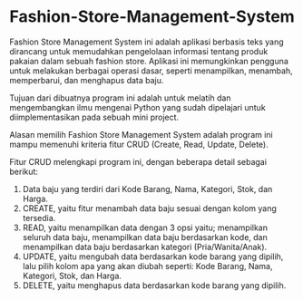 # Fashion-Store-Management-System
Fashion Store Management System ini adalah aplikasi berbasis teks yang dirancang untuk memudahkan pengelolaan informasi tentang produk pakaian dalam sebuah fashion store. Aplikasi ini memungkinkan pengguna untuk melakukan berbagai operasi dasar, seperti menampilkan, menambah, memperbarui, dan menghapus data baju.

Tujuan dari dibuatnya program ini adalah untuk melatih dan mengembangkan ilmu mengenai Python yang sudah dipelajari untuk diimplementasikan pada sebuah mini project.

Alasan memilih Fashion Store Management System adalah program ini mampu memenuhi kriteria fitur CRUD (Create, Read, Update, Delete).

Fitur CRUD melengkapi program ini, dengan beberapa detail sebagai berikut:
  1. Data baju yang terdiri dari Kode Barang, Nama, Kategori, Stok, dan Harga.
  2. CREATE, yaitu fitur menambah data baju sesuai dengan kolom yang tersedia.
  3. READ, yaitu menampilkan data dengan 3 opsi yaitu; menampilkan seluruh data baju, menampilkan data baju berdasarkan kode, dan menampilkan data baju berdasarkan kategori (Pria/Wanita/Anak).
  4. UPDATE, yaitu mengubah data berdasarkan kode barang yang dipilih, lalu pilih kolom apa yang akan diubah seperti: Kode Barang, Nama, Kategori, Stok, dan Harga.
  5. DELETE, yaitu menghapus data berdasarkan kode barang yang dipilih.
